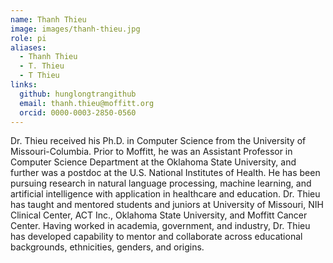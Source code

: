 ```yaml
---
name: Thanh Thieu
image: images/thanh-thieu.jpg
role: pi
aliases:
  - Thanh Thieu
  - T. Thieu
  - T Thieu
links:
  github: hunglongtrangithub
  email: thanh.thieu@moffitt.org
  orcid: 0000-0003-2850-0560
---
```


Dr. Thieu received his Ph.D. in Computer Science from the University of Missouri-Columbia. Prior to Moffitt, he was an Assistant Professor in Computer Science Department at the Oklahoma State University, and further was a postdoc at the U.S. National Institutes of Health. He has been pursuing research in natural language processing, machine learning, and artificial intelligence with application in healthcare and education. Dr. Thieu has taught and mentored students and juniors at University of Missouri, NIH Clinical Center, ACT Inc., Oklahoma State University, and Moffitt Cancer Center. Having worked in academia, government, and industry, Dr. Thieu has developed capability to mentor and collaborate across educational backgrounds, ethnicities, genders, and origins.
